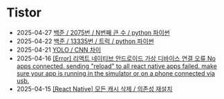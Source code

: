 # Tistor<!-- RECENT POST START -->
- 2025-04-27 [백준 / 2075번 / N번째 큰 수 / python 파이썬](https://seulow-down.tistory.com/350)
- 2025-04-22 [백준 / 13335번 / 트럭 / python 파이썬](https://seulow-down.tistory.com/349)
- 2025-04-21 [YOLO / CNN 차이](https://seulow-down.tistory.com/348)
- 2025-04-16 [[Error] 리액트 네이티브 안드로이드 가상 디바이스 연결 오류  No apps connected. sending &quot;reload&quot; to all react native apps failed. make sure your app is running in the simulator or on a phone connected via usb.](https://seulow-down.tistory.com/347)
- 2025-04-15 [[React Native] 모든 캐시 삭제 / 의존성 재설치](https://seulow-down.tistory.com/346)
<!-- RECENT POST END -->